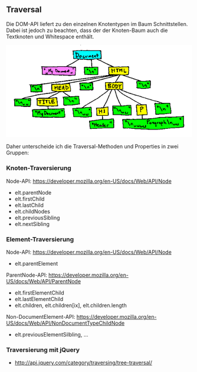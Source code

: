 ## Traversal

Die DOM-API liefert zu den einzelnen Knotentypen im Baum Schnittstellen. Dabei ist jedoch
zu beachten, dass der der Knoten-Baum auch die Textknoten und Whitespace enthält.

![DOM Baum mit Whitespace](../_images/whitespace_tree.png)

Daher unterscheide ich die Traversal-Methoden und Properties in zwei Gruppen:

### Knoten-Traversierung

Node-API: https://developer.mozilla.org/en-US/docs/Web/API/Node

* elt.parentNode
* elt.firstChild
* elt.lastChild
* elt.childNodes
* elt.previousSibling
* elt.nextSibling


### Element-Traversierung

Node-API: https://developer.mozilla.org/en-US/docs/Web/API/Node

* elt.parentElement

ParentNode-API: https://developer.mozilla.org/en-US/docs/Web/API/ParentNode

* elt.firstElementChild
* elt.lastElementChild
* elt.children, elt.children[ix], elt.children.length

Non-DocumentElement-API: https://developer.mozilla.org/en-US/docs/Web/API/NonDocumentTypeChildNode

* elt.previousElementSilbling, ...

### Traversierung mit jQuery

* http://api.jquery.com/category/traversing/tree-traversal/

